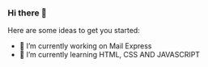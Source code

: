 ### Hi there 👋

Here are some ideas to get you started:

- 🔭 I’m currently working on Mail Express
- 🌱 I’m currently learning HTML, CSS AND JAVASCRIPT

